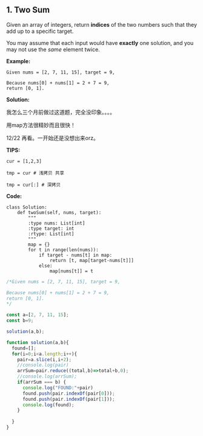 ## 1. Two Sum


Given an array of integers, return **indices** of the two numbers such that they add up to a specific target.

You may assume that each input would have **exactly** one solution, and you may not use the *same* element twice.

**Example:**

```
Given nums = [2, 7, 11, 15], target = 9,

Because nums[0] + nums[1] = 2 + 7 = 9,
return [0, 1].
```

**Solution:**

我怎么三个月前做过这道题，完全没印象。。。。

用map方法很精妙而且很快！

12/22 再看。一开始还是没想出来orz。

**TIPS:**

```
cur = [1,2,3]

tmp = cur # 浅拷贝 共享

tmp = cur[:] # 深拷贝

```

**Code:**

```
class Solution:
    def twoSum(self, nums, target):
        """
        :type nums: List[int]
        :type target: int
        :rtype: List[int]
        """
        map = {}
        for t in range(len(nums)):
            if target - nums[t] in map:
                return [t, map[target-nums[t]]]
            else:
                map[nums[t]] = t
```
```javascript
/*Given nums = [2, 7, 11, 15], target = 9,

Because nums[0] + nums[1] = 2 + 7 = 9,
return [0, 1].
*/

const a=[2, 7, 11, 15];
const b=9;

solution(a,b);

function solution(a,b){
  found=[];
  for(i=0;i<a.length;i++){
    pair=a.slice(i,i+2);
    //console.log(pair)
    arrSum=pair.reduce((total,b)=>total+b,0);
    //console.log(arrSum);
    if(arrSum === b) {
      console.log("FOUND:"+pair)
      found.push(pair.indexOf(pair[0]));
      found.push(pair.indexOf(pair[1]));
      console.log(found);
    }
    
  }
}
```

